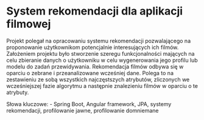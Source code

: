 # System rekomendacji dla aplikacji filmowej

Projekt polegał na opracowaniu systemu rekomendacji pozwalającego na proponowanie
użytkownikom potencjalnie interesujących ich filmów. Założeniem projektu było stworzenie szeregu
funkcjonalności mających na celu zbieranie danych o użytkowniku w celu wygenerowania jego profilu lub
modelu do zadań przewidywania. Rekomendacja filmów odbywa się w oparciu o zebrane
i przeanalizowane wcześniej dane. Polega to na zestawieniu ze sobą wszystkich najczęstszych
atrybutów, zliczonych we wcześniejszej fazie algorytmu a następnie znalezieniu filmów w oparciu o te
atrybuty.

Słowa kluczowe: - Spring Boot, Angular framework, JPA, systemy rekomendacji, profilowanie jawne,
profilowanie domniemane

